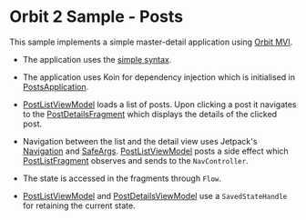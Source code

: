 # Orbit 2 Sample - Posts

This sample implements a simple master-detail application using
[Orbit MVI](https://github.com/babylonhealth/orbit-mvi).

- The application uses the [simple syntax](../../simple-syntax.md).

- The application uses Koin for dependency injection which is initialised in
  [PostsApplication](src/main/java/com/babylon/orbit2/sample/posts/app//PostsApplication.kt).

- [PostListViewModel](src/main/java/com/babylon/orbit2/sample/posts/app/features/postlist/viewmodel/PostListViewModel.kt)
  loads a list of posts. Upon clicking a post it navigates to the
  [PostDetailsFragment](src/main/java/com/babylon/orbit2/sample/posts/app/features/postdetails/ui/PostDetailsFragment.kt)
  which displays the details of the clicked post.

- Navigation between the list and the detail view uses Jetpack's
  [Navigation](https://developer.android.com/guide/navigation) and
  [SafeArgs](https://developer.android.com/guide/navigation/navigation-pass-data#Safe-args).
  [PostListViewModel](src/main/java/com/babylon/orbit2/sample/posts/app/features/postlist/viewmodel/PostListViewModel.kt)
  posts a side effect which
  [PostListFragment](src/main/java/com/babylon/orbit2/sample/posts/app/features/postlist/ui/PostListFragment.kt)
  observes and sends to the `NavController`.

- The state is accessed in the fragments through `Flow`.

- [PostListViewModel](src/main/java/com/babylon/orbit2/sample/posts/app/features/postlist/viewmodel/PostListViewModel.kt)
  and
  [PostDetailsViewModel](src/main/java/com/babylon/orbit2/sample/posts/app/features/postdetails/viewmodel/PostDetailsViewModel.kt)
  use a `SavedStateHandle` for retaining the current state.
